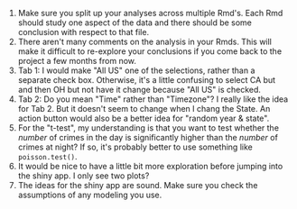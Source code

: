 1. Make sure you split up your analyses across multiple Rmd's. Each Rmd should
   study one aspect of the data and there should be some conclusion with
   respect to that file.
2. There aren't many comments on the analysis in your Rmds. This will make
   it difficult to re-explore your conclusions if you come back to the
   project a few months from now.
3. Tab 1: I would make "All US" one of the selections, rather than a separate
   check box. Otherwise, it's a little confusing to select CA but and then
   OH but not have it change because "All US" is checked.
4. Tab 2: Do you mean "Time" rather than "Timezone"? I really like the
   idea for Tab 2. But it doesn't seem to change when I chang the State.
   An action button would also be a better idea for "random year & state".
5. For the "t-test", my understanding is that you want to test whether the
   *number* of crimes in the day is significantly higher than the *number*
   of crimes at night? If so, it's probably better to use something
   like `poisson.test()`.
6. It would be nice to have a little bit more exploration before jumping
   into the shiny app. I only see two plots?
7. The ideas for the shiny app are sound. Make sure you check the assumptions
   of any modeling you use.
